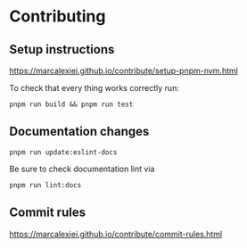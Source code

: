 # Contributing

## Setup instructions

<https://marcalexiei.github.io/contribute/setup-pnpm-nvm.html>

To check that every thing works correctly run:

```shell
pnpm run build && pnpm run test
```

## Documentation changes

```shell
pnpm run update:eslint-docs
```

Be sure to check documentation lint via

```shell
pnpm run lint:docs
```

## Commit rules

<https://marcalexiei.github.io/contribute/commit-rules.html>
